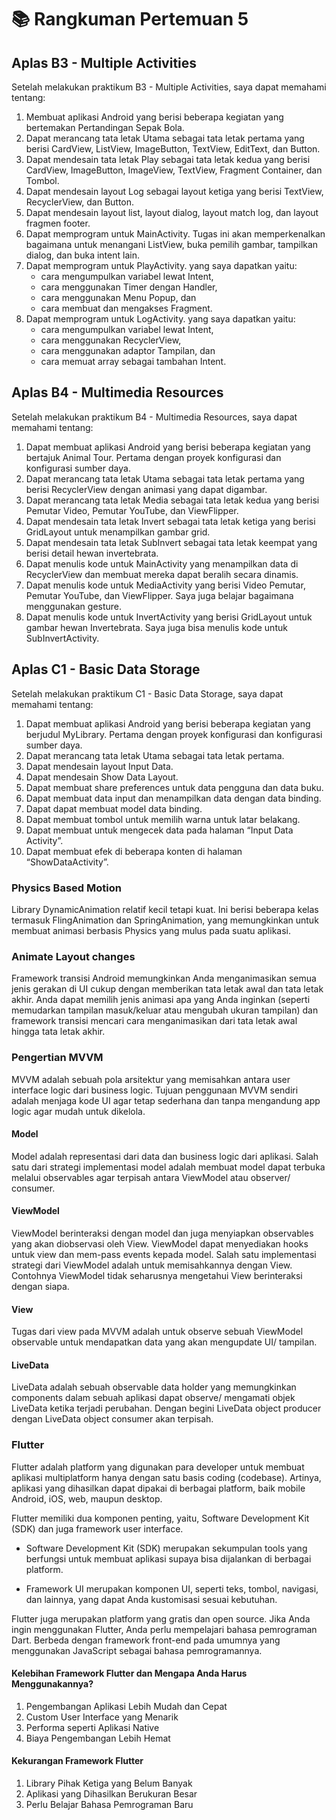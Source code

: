 # :books: Rangkuman Pertemuan 5

## Aplas B3 - Multiple Activities

Setelah melakukan praktikum B3 - Multiple Activities, saya dapat memahami tentang:

1. Membuat aplikasi Android yang berisi beberapa kegiatan yang bertemakan Pertandingan Sepak Bola.
2. Dapat merancang tata letak Utama sebagai tata letak pertama yang berisi
CardView, ListView, ImageButton, TextView, EditText, dan Button.
3. Dapat mendesain tata letak Play sebagai tata letak kedua yang berisi CardView, ImageButton, ImageView, TextView, Fragment Container, dan Tombol.
4. Dapat mendesain layout Log sebagai layout ketiga yang berisi TextView, RecyclerView, dan Button.
5. Dapat mendesain layout list, layout dialog, layout match log, dan layout fragmen footer.
6. Dapat memprogram untuk MainActivity. Tugas ini akan memperkenalkan bagaimana
untuk menangani ListView, buka pemilih gambar, tampilkan dialog, dan buka
intent lain.
7. Dapat memprogram untuk PlayActivity. yang saya dapatkan yaitu:
    - cara mengumpulkan variabel lewat Intent,
    - cara menggunakan Timer dengan Handler,
    - cara menggunakan Menu Popup, dan
    - cara membuat dan mengakses Fragment.
8. Dapat memprogram untuk LogActivity. yang saya dapatkan yaitu:
    - cara mengumpulkan variabel lewat Intent,
    - cara menggunakan RecyclerView,
    - cara menggunakan adaptor Tampilan, dan
    - cara memuat array sebagai tambahan Intent.


## Aplas B4 - Multimedia Resources

Setelah melakukan praktikum B4 - Multimedia Resources, saya dapat memahami tentang:

1. Dapat membuat aplikasi Android yang berisi beberapa kegiatan yang bertajuk Animal Tour. Pertama dengan proyek konfigurasi dan konfigurasi sumber daya.
2. Dapat merancang tata letak Utama sebagai tata letak pertama yang berisi RecyclerView dengan animasi yang dapat digambar.
3. Dapat merancang tata letak Media sebagai tata letak kedua yang berisi Pemutar Video, Pemutar YouTube, dan ViewFlipper.
4. Dapat mendesain tata letak Invert sebagai tata letak ketiga yang berisi GridLayout untuk menampilkan gambar grid.
5. Dapat mendesain tata letak SubInvert sebagai tata letak keempat yang berisi detail hewan invertebrata.
6. Dapat menulis kode untuk MainActivity yang menampilkan data di RecyclerView dan membuat mereka dapat beralih secara dinamis.
7. Dapat menulis kode untuk MediaActivity yang berisi Video Pemutar, Pemutar YouTube, dan ViewFlipper. Saya juga belajar bagaimana menggunakan gesture.
8. Dapat menulis kode untuk InvertActivity yang berisi
GridLayout untuk gambar hewan Invertebrata. Saya juga bisa menulis kode untuk SubInvertActivity.

## Aplas C1 - Basic Data Storage

Setelah melakukan praktikum C1 - Basic Data Storage, saya dapat memahami tentang:

1. Dapat membuat aplikasi Android yang berisi beberapa kegiatan yang berjudul MyLibrary. Pertama dengan proyek konfigurasi dan konfigurasi sumber daya.
2. Dapat merancang tata letak Utama sebagai tata letak pertama.
3. Dapat mendesain layout Input Data.
4. Dapat mendesain Show Data Layout.
5. Dapat membuat share preferences untuk data pengguna dan data buku.
6. Dapat membuat data input dan menampilkan data dengan data binding.
7. Dapat dapat membuat model data binding.
8. Dapat membuat tombol untuk memilih warna untuk latar belakang.
9. Dapat membuat untuk mengecek data pada halaman “Input Data Activity”.
10. Dapat membuat efek di beberapa konten di halaman “ShowDataActivity”.

### Physics Based Motion
Library DynamicAnimation relatif kecil tetapi kuat. Ini berisi beberapa kelas termasuk FlingAnimation dan SpringAnimation, yang memungkinkan untuk membuat animasi berbasis Physics yang mulus pada suatu aplikasi.

### Animate Layout changes
Framework transisi Android memungkinkan Anda menganimasikan semua jenis gerakan di UI cukup dengan memberikan tata letak awal dan tata letak akhir. Anda dapat memilih jenis animasi apa yang Anda inginkan (seperti memudarkan tampilan masuk/keluar atau mengubah ukuran tampilan) dan framework transisi mencari cara menganimasikan dari tata letak awal hingga tata letak akhir.

### Pengertian MVVM
MVVM adalah sebuah pola arsitektur yang memisahkan antara user interface logic dari business logic. Tujuan penggunaan MVVM sendiri adalah menjaga kode UI agar tetap sederhana dan tanpa mengandung app logic agar mudah untuk dikelola.

#### Model
Model adalah representasi dari data dan business logic dari aplikasi. Salah satu dari strategi implementasi model adalah membuat model dapat terbuka melalui observables agar terpisah antara ViewModel atau observer/ consumer.

#### ViewModel
ViewModel berinteraksi dengan model dan juga menyiapkan observables yang akan diobservasi oleh View. ViewModel dapat menyediakan hooks untuk view dan mem-pass events kepada model.
Salah satu implementasi strategi dari ViewModel adalah untuk memisahkannya dengan View. Contohnya ViewModel tidak seharusnya mengetahui View berinteraksi dengan siapa.

#### View
Tugas dari view pada MVVM adalah untuk observe sebuah ViewModel observable untuk mendapatkan data yang akan mengupdate UI/ tampilan.

#### LiveData
LiveData adalah sebuah observable data holder yang memungkinkan components dalam sebuah aplikasi dapat observe/ mengamati objek LiveData ketika terjadi perubahan. Dengan begini LiveData object producer dengan LiveData object consumer akan terpisah.

### Flutter
Flutter adalah platform yang digunakan para developer untuk membuat aplikasi multiplatform hanya dengan satu basis coding (codebase). Artinya, aplikasi yang dihasilkan dapat dipakai di berbagai platform, baik mobile Android, iOS, web, maupun desktop. 

Flutter memiliki dua komponen penting, yaitu, Software Development Kit (SDK) dan juga framework user interface. 

- Software Development Kit (SDK) merupakan sekumpulan tools yang berfungsi untuk membuat aplikasi supaya bisa dijalankan di berbagai platform. 

- Framework UI merupakan komponen UI, seperti teks, tombol, navigasi, dan lainnya, yang dapat Anda kustomisasi sesuai kebutuhan. 

Flutter juga merupakan platform yang gratis dan open source. Jika Anda ingin menggunakan Flutter, Anda perlu mempelajari bahasa pemrograman Dart. Berbeda dengan framework front-end pada umumnya yang menggunakan JavaScript sebagai bahasa pemrogramannya.

#### Kelebihan Framework Flutter dan Mengapa Anda Harus Menggunakannya?
1. Pengembangan Aplikasi Lebih Mudah dan Cepat 
2. Custom User Interface yang Menarik
3. Performa seperti Aplikasi Native 
4. Biaya Pengembangan Lebih Hemat 

#### Kekurangan Framework Flutter 
1. Library Pihak Ketiga yang Belum Banyak 
2. Aplikasi yang Dihasilkan Berukuran Besar 
3. Perlu Belajar Bahasa Pemrograman Baru